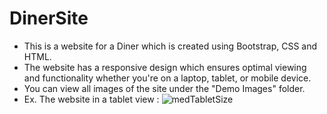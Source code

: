 # DinerSite
- This is a website for a Diner which is created using Bootstrap, CSS and HTML.  
- The website has a responsive design which ensures optimal viewing and functionality whether you're on a laptop, tablet, or mobile device. 
- You can view all images of the site under the "Demo Images" folder.
- Ex. The  website in a tablet view : 
![medTabletSize](https://github.com/EshaRaicar/DinerSite/assets/107826151/073db205-1300-4d19-82da-2f659e4af41f)
